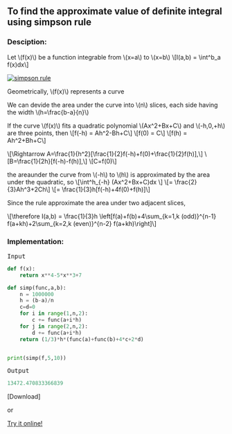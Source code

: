 <script type="text/javascript" src="https://cdnjs.cloudflare.com/ajax/libs/mathjax/2.7.0/MathJax.js?config=TeX-AMS_CHTML"></script>


## To find the approximate value of definite integral using simpson rule


### Desciption:

Let \\(f(x)\\) be a function integrable from \\(x=a\\) to \\(x=b\\)
\\[I(a,b) = \int^b_a f(x)dx\\]

[![simpson rule](https://gribja.github.io/Assignments/img/simpsons.jpeg)](https://gribja.github.io/Assignments/img/simpsons.jpeg)

Geometrically, \\(f(x)\\) represents a curve

We can devide the area under the curve into \\(n\\) slices, each side having the width \\(h=\frac{b-a}{n}\\)

If the curve \\(f(x)\\) fits a quadratic polynomial \\(Ax^2+Bx+C\\) and \\(-h,0,+h\\) are three points, then
\\[f(-h) = Ah^2-Bh+C\\]
\\[f(0) = C\\]
\\[f(h) = Ah^2+Bh+C\\]

\\[\Rightarrow A=\frac{1}{h^2}[\frac{1}{2}f(-h)+f(0)+\frac{1}{2}f(h)],\\]
\\[B=\frac{1}{2h}[f(-h)-f(h)],\\]
\\[C=f(0)\\]

the areaunder the curve from \\(-h\\) to \\(h\\) is approximated by the area under the quadratic, so
\\[\int^h_{-h} (Ax^2+Bx+C)dx \\]
\\[= \frac{2}{3}Ah^3+2Ch\\]
\\[= \frac{1}{3}h[f(-h)+4f(0)+f(h)]\\]

Since the rule approximate the area under two adjacent slices,

\\[\therefore I(a,b) = \frac{1}{3}h \left[f(a)+f(b)+4\sum_{k=1,k (odd)}^{n-1} f(a+kh)+2\sum_{k=2,k (even)}^{n-2} f(a+kh)\right]\\]

### Implementation:

<kbd>Input</kbd>

```python
def f(x):
	return x**4-5*x**3+7

def simp(func,a,b):
	n = 1000000
	h = (b-a)/n
	c=d=0
	for i in range(1,n,2):
		c += func(a+i*h)
	for j in range(2,n,2):
		d += func(a+i*h)
	return (1/3)*h*(func(a)+func(b)+4*c+2*d)


print(simp(f,5,10))
```

<kbd>Output</kbd>

```python
13472.470833366839
```


[Download]

or

[Try it online!](https://tio.run/##ZY7NCoMwEITP5in2mE0iGn8oFHwY/9Kk0FVSBfv0qdHSHrqXYXe/GWZ@LXaiMoRhNGD4hleW@HFZPcEmRJXWYpdSXhiLwNM9Zm5W6lWruogSNKDzY1hi94V3aYsZsaRvhma/mcmDA0fgW7qNXCtSRTQmPcgGYhRvpRMWT/T@Q4svOvyhn4ZcZyUKK/j5RHloh7ISvSzEgIyx2Tta@Flc1UrniCG8AQ "Python 3 – Try It Online")
